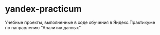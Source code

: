 # yandex-practicum
Учебные проекты, выполненные в ходе обучения в Яндекс.Практикуме по направлению "Аналитик данных"
